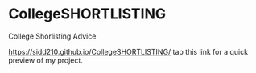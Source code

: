 # CollegeSHORTLISTING
College Shorlisting Advice

https://sidd210.github.io/CollegeSHORTLISTING/   tap this link for a quick preview of my project.
